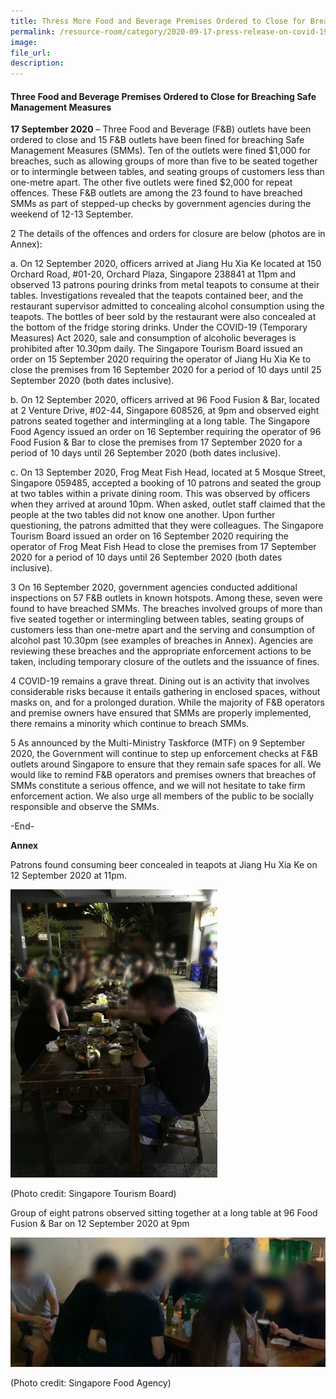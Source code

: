 ```yaml
---  
title: Thress More Food and Beverage Premises Ordered to Close for Breaching Safe Management Measures  
permalink: /resource-room/category/2020-09-17-press-release-on-covid-19/  
image:  
file_url:  
description:  
---  
```


#### Three Food and Beverage Premises Ordered to Close for Breaching Safe Management Measures  

**17 September 2020** – Three Food and Beverage (F&B) outlets have been ordered to close and 15 F&B outlets have been fined for breaching Safe Management Measures (SMMs). Ten of the outlets were fined $1,000 for breaches, such as allowing groups of more than five to be seated together or to intermingle between tables, and seating groups of customers less than one-metre apart. The other five outlets were fined $2,000 for repeat offences. These F&B outlets are among the 23 found to have breached SMMs as part of stepped-up checks by government agencies during the weekend of 12-13 September.  

2	The details of the offences and orders for closure are below (photos are in Annex):  

a. On 12 September 2020, officers arrived at Jiang Hu Xia Ke located at 150 Orchard Road, #01-20, Orchard Plaza, Singapore 238841 at 11pm and observed 13 patrons pouring drinks from metal teapots to consume at their tables. Investigations revealed that the teapots contained beer, and the restaurant supervisor admitted to concealing alcohol consumption using the teapots. The bottles of beer sold by the restaurant were also concealed at the bottom of the fridge storing drinks. Under the COVID-19 (Temporary Measures) Act 2020, sale and consumption of alcoholic beverages is prohibited after 10.30pm daily. The Singapore Tourism Board issued an order on 15 September 2020 requiring the operator of Jiang Hu Xia Ke to close the premises from 16 September 2020 for a period of 10 days until 25 September 2020 (both dates inclusive).  

b. On 12 September 2020, officers arrived at 96 Food Fusion & Bar, located at 2 Venture Drive, #02-44, Singapore 608526, at 9pm and observed eight patrons seated together and intermingling at a long table. The Singapore Food Agency issued an order on 16 September requiring the operator of 96 Food Fusion & Bar to close the premises from 17 September 2020 for a period of 10 days until 26 September 2020 (both dates inclusive).  

c. On 13 September 2020, Frog Meat Fish Head, located at 5 Mosque Street, Singapore 059485, accepted a booking of 10 patrons and seated the group at two tables within a private dining room. This was observed by officers when they arrived at around 10pm. When asked, outlet staff claimed that the people at the two tables did not know one another. Upon further questioning, the patrons admitted that they were colleagues. The Singapore Tourism Board issued an order on 16 September 2020 requiring the operator of Frog Meat Fish Head to close the premises from 17 September 2020 for a period of 10 days until 26 September 2020 (both dates inclusive).  

3 On 16 September 2020, government agencies conducted additional inspections on 57 F&B outlets in known hotspots. Among these, seven were found to have breached SMMs. The breaches involved groups of more than five seated together or intermingling between tables, seating groups of customers less than one-metre apart and the serving and consumption of alcohol past 10.30pm (see examples of breaches in Annex). Agencies are reviewing these breaches and the appropriate enforcement actions to be taken, including temporary closure of the outlets and the issuance of fines.  

4 COVID-19 remains a grave threat. Dining out is an activity that involves considerable risks because it entails gathering in enclosed spaces, without masks on, and for a prolonged duration. While the majority of F&B operators and premise owners have ensured that SMMs are properly implemented, there remains a minority which continue to breach SMMs.  

5 As announced by the Multi-Ministry Taskforce (MTF) on 9 September 2020, the Government will continue to step up enforcement checks at F&B outlets around Singapore to ensure that they remain safe spaces for all. We would like to remind F&B operators and premises owners that breaches of SMMs constitute a serious offence, and we will not hesitate to take firm enforcement action. We also urge all members of the public to be socially responsible and observe the SMMs.  

-End-  

**Annex**  

Patrons found consuming beer concealed in teapots at Jiang Hu Xia Ke on 12 September 2020 at 11pm.  

![](/news/news-images/press-release-2020-09-17-image-1.png)  

(Photo credit: Singapore Tourism Board)  

Group of eight patrons observed sitting together at a long table at 96 Food Fusion & Bar on 12 September 2020 at 9pm  

![](/news/news-images/press-release-2020-09-17-image-2.png)  

(Photo credit: Singapore Food Agency)  
